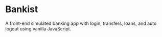 # Bankist
A front-end simulated banking app with login, transfers, loans, and auto logout using vanilla JavaScript.
